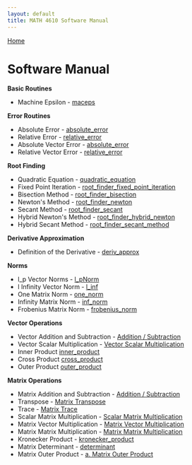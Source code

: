 ```yaml
---
layout: default
title: MATH 4610 Software Manual
---
```


<a href="https://philipnelson5.github.io">Home</a>

# Software Manual

**Basic Routines**
* Machine Epsilon - [maceps](./hw1/1-maceps/manual.md)

**Error Routines**
* Absolute Error - [absolute_error](./hw2/1-error/manual_abs.md)
* Relative Error - [relative_error](./hw2/1-error/manual_rel.md)
* Absolute Vector Error - [absolute_error](./hw3/2-vectorError/manual_abs.md)
* Relative Vector Error - [relative_error](./hw3/2-vectorError/manual_rel.md)

**Root Finding**
* Quadratic Equation - [quadratic_equation](./hw1/7-quadraticEquation/manual.md)
* Fixed Point Iteration - [root_finder_fixed_point_iteration](./hw2/4-fixedPointIteration/manual.md)
* Bisection Method - [root_finder_bisection](./hw2/5-bisection/manual.md)
* Newton's Method - [root_finder_newton](./hw2/6-newton/manual.md)
* Secant Method - [root_finder_secant](./hw2/7-secant/manual.md)
* Hybrid Newton's Method - [root_finder_hybrid_newton](./hw2/8-hybridNewton/manual.md)
* Hybrid Secant Method -  [root_finder_secant_method](./hw2/9-hybridSecant/manual.md)

**Derivative Approximation**
* Definition of the Derivative - [deriv_approx](./hw2/2-derivativeApproximation/manual.md)

**Norms**
* l_p Vector Norms - [l_pNorm](./hw3/1-vectorNorms/manual_l_pNorms.md)
* l Infinity Vector Norm - [l_inf](./hw3/1-vectorNorms/manual_l_inf.md)
* One Matrix Norm - [one_norm](./hw3/4-matrixNorms/manual_one_norm.md)
* Infinity Matrix Norm - [inf_norm](./hw3/1-vectorNorms/manual_inf_norm.md)
* Frobenius Matrix Norm - [frobenius_norm](./hw3/4-matrixNorms/manual_frobenius_norm.md)

**Vector Operations**
* Vector Addition and Subtraction - [Addition / Subtraction](./hw3/3-vectorOperations/manual_vector_addition_subtraction.md)
* Vector Scalar Multiplication - [Vector Scalar Multiplication](./hw3/3-vectorOperations/manual_vector_scalar_multiplication.md)
* Inner Product [inner_product](./hw3/3-vectorOperations/manual_vector_inner_product.md)
* Cross Product [cross_product](./hw3/3-vectorOperations/manual_vector_cross_product.md)
* Outer Product [outer_product](./hw3/8-vectorAdditionalOperations/manual_vector_outer_product.md)

**Matrix Operations**
* Matrix Addition and Subtraction -  [Addition / Subtraction](./hw3/5-matrixOperations/manual_matrix_add_subtract.md)
* Transpose - [Matrix Transpose](./hw3/5-matrixOperations/manual_matrix_transpose.md)
* Trace - [Matrix Trace](./hw3/5-matrixOperations/manual_matrix_trace.md)
* Scalar Matrix Multiplication - [Scalar Matrix Multiplication](./hw3/5-matrixOperations/manual_matrix_scalar_multiplication.md)
* Matrix Vector Multiplication - [Matrix Vector Multiplication](./hw3/5-matrixOperations/manual_matrix_vector_multiplication.md)
* Matrix Matrix Multiplication - [Matrix Matrix Multiplication](./hw3/5-matrixOperations/manual_matrix_matrix_multiplication.md)
* Kronecker Product - [kronecker_product](./hw3/6-matrixAdditionalOperations/manual_kronecker_product.md)
* Matrix Determinant - [determinant](./hw3/6-matrixAdditionalOperations/manual_determinant.md)
* Matrix Outer Product - [a. Matrix Outer Product](./hw3/6-matrixAdditionalOperations/manual_matrix_outer_product.md)
